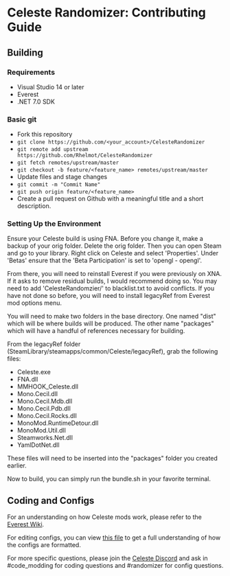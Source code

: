 # Celeste Randomizer: Contributing Guide

## Building

### Requirements

* Visual Studio 14 or later
* Everest
* .NET 7.0 SDK

### Basic git

* Fork this repository
* `git clone https://github.com/<your_account>/CelesteRandomizer`
* `git remote add upstream https://github.com/Rhelmot/CelesteRandomizer`
* `git fetch remotes/upstream/master`
* `git checkout -b feature/<feature_name> remotes/upstream/master`
* Update files and stage changes
* `git commit -m "Commit Name"`
* `git push origin feature/<feature_name>`
* Create a pull request on Github with a meaningful title and a short description.

### Setting Up the Environment

Ensure your Celeste build is using FNA. Before you change it, make a backup of your orig folder. Delete the orig folder. Then you can open Steam and go to your library. Right click on Celeste and select 'Properties'. Under 'Betas' ensure that the 'Beta Participation' is set to 'opengl - opengl'.

From there, you will need to reinstall Everest if you were previously on XNA. If it asks to remove residual builds, I would recommend doing so. You may need to add 'CelesteRandomzier/' to blacklist.txt to avoid conflicts. If you have not done so before, you will need to install legacyRef from Everest mod options menu.

You will need to make two folders in the base directory. One named "dist" which will be where builds will be produced. The other name "packages" which will have a handful of references necessary for building.

From the legacyRef folder (SteamLibrary/steamapps/common/Celeste/legacyRef), grab the following files:

* Celeste.exe
* FNA.dll
* MMHOOK_Celeste.dll
* Mono.Cecil.dll
* Mono.Cecil.Mdb.dll
* Mono.Cecil.Pdb.dll
* Mono.Cecil.Rocks.dll
* MonoMod.RuntimeDetour.dll
* MonoMod.Util.dll
* Steamworks.Net.dll
* YamlDotNet.dll

These files will need to be inserted into the "packages" folder you created earlier.

Now to build, you can simply run the bundle.sh in your favorite terminal.

## Coding and Configs

For an understanding on how Celeste mods work, please refer to the [Everest Wiki](https://github.com/EverestAPI/Resources/wiki/Making-Code-Mods).

For editing configs, you can view [this file](https://github.com/rhelmot/CelesteRandomizer/blob/master/docs/metadata.md) to get a full understanding of how the configs are formatted.

For more specific questions, please join the [Celeste Discord](https://discord.gg/celeste) and ask in #code_modding for coding questions and #randomizer for config questions.

